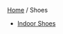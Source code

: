 <head>
    <link rel="stylesheet" type="text/css" media="all" href="/style.css">
</head>

[Home](/index.md) / Shoes

* [Indoor Shoes](indoor_shoe.md)